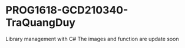 # PROG1618-GCD210340-TraQuangDuy
Library management with C#
The images and function are update soon
